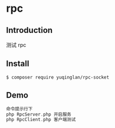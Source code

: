 # rpc

## Introduction

测试 rpc

## Install

```
$ composer require yuqinglan/rpc-socket
```

## Demo

```php
命令提示行下
php RpcServer.php 开启服务
php RpcClient.php 客户端测试
```